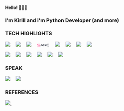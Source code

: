 #### Hello! 🙋🏻‍♂️
### I'm Kirill and i'm Python Developer (and more)

<h3>TECH HIGHLIGHTS</h3>
<p float="left">
    <img src="https://github.com/lekirill/lekirill/blob/main/icons/python/python-original.svg" width="40px">&emsp;
    <img src="https://images.app.goo.gl/KEJjSPf6FMQHN1odA" width="40px">&emsp;
    <img src="https://user-images.githubusercontent.com/11155743/56979646-f7462280-6b82-11e9-89c9-f052176c3ab0.png" width="40px">&emsp;
    <img src="https://raw.githubusercontent.com/huge-success/sanic-assets/master/png/sanic-framework-logo-simple-400x97.png" width="40px">&emsp;
    <img src="https://github.com/lekirill/lekirill/blob/main/icons/vuejs/vuejs-original.svg" width="40px">&emsp;
    <img src="https://github.com/lekirill/lekirill/blob/main/icons/html5/html5-plain.svg" width="40px">&emsp;
    <img src="https://github.com/lekirill/lekirill/blob/main/icons/css3/css3-plain.svg" width="40px">&emsp;
    <img src="https://github.com/lekirill/lekirill/blob/main/icons/javascript/javascript-original.svg" width="40px">&nbsp;
</p>
<p float="left">
    <img src="https://github.com/lekirill/lekirill/blob/main/icons/docker/docker-original.svg" width="40px">&emsp;
    <img src="https://github.com/lekirill/lekirill/blob/main/icons/git/git-original.svg" width="40px">&emsp;
    <img src="https://github.com/lekirill/lekirill/blob/main/icons/amazonwebservices/amazonwebservices-plain-wordmark.svg" width="40px">&emsp;
    <img src="https://upload.wikimedia.org/wikipedia/commons/thumb/1/1d/PyCharm_Icon.svg/160px-PyCharm_Icon.svg.png" width="40px">&emsp;
    <img src="https://github.com/lekirill/lekirill/blob/main/icons/postgresql/postgresql-original.svg" width="40px">&emsp;
    <img src="https://github.com/lekirill/lekirill/blob/main/icons/nginx/nginx-original.svg" width="40px">&nbsp;
</p>

<h3>SPEAK</h3>
<p float="left">
    <img src="https://raw.githubusercontent.com/hjnilsson/country-flags/master/svg/gb.svg" width="40px">&emsp;
    <img src="https://raw.githubusercontent.com/hjnilsson/country-flags/master/svg/ru.svg" width="40px">&nbsp;
</p>


<h3>REFERENCES</h3>
<p float="left">
    <a href="https://www.linkedin.com/in/kirill-lesnikov-a188b137">
        <img src="https://github.com/lekirill/lekirill/blob/main/icons/linkedin/linkedin-original.svg" width="40px">
    </a>&emsp;
</p>
